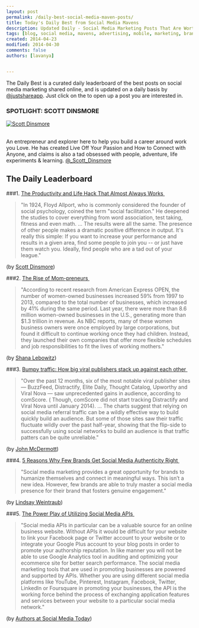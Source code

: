 ```yaml
---
layout: post
permalink: /daily-best-social-media-maven-posts/
title: Today's Daily Best from Social Media Mavens
description: Updated Daily - Social Media Marketing Posts That Are Worth Sharing
tags: [blog, social media, mavens, advertising, mobile, marketing, brands, organic, paid, reach, productivity]
created: 2014-04-23
modified: 2014-04-30
comments: false
authors: [lavanya]


---
```



The Daily Best is a curated daily leaderboard of the best posts on social media marketing shared online, and is updated on a daily basis by [@justshareapp](http://twitter.com/justshareapp). Just click on the <i class="icon-link"></i> to open up a post you are interested in.

<div class="article-author-main border-box">
    <h3>SPOTLIGHT: SCOTT DINSMORE</h3>
    <a href="https://twitter.com/_Scott_Dinsmore"><img src="http://cdn.justshareapp.com/ScottDinsmore.jpg" class="bio-photo large" alt="Scott Dinsmore"></a>
    <br><br>
<p>An entrepreneur and explorer here to help you build a career around work you Love. He has created Live Off Your Passion and How to Connect with Anyone, and claims is also a tad obsessed with people, adventure, life experiments & learning. <a href="https://twitter.com/_Scott_Dinsmore">@_Scott_Dinsmore</a> </p>
</div>

## The Daily Leaderboard

###1.  [The Productivity and Life Hack That Almost Always Works&nbsp;<i class="icon-link"></i>](http://www.entrepreneur.com/article/233480)

>"In 1924, Floyd Allport, who is commonly considered the founder of social psychology, coined the term "social facilitation." He deepened the studies to cover everything from word association, test taking, fitness and even math.
...
The results were all the same. The presence of other people makes a dramatic positive difference in output.
It's really this simple: If you want to increase your performance and results in a given area, find some people to join you -- or just have them watch you. Ideally, find people who are a tad out of your league."

(by [Scott Dinsmore](https://twitter.com/_Scott_Dinsmore))


###2. [The Rise of Mom-preneurs&nbsp;<i class="icon-link"></i>](http://www.learnvest.com/2014/04/the-rise-of-mom-preneurs-123/)

>"According to recent research from American Express OPEN, the number of women-owned businesses increased 59% from 1997 to 2013, compared to the total number of businesses, which increased by 41% during the same period. Last year, there were more than 8.6 million women-owned businesses in the U.S., generating more than $1.3 trillion in revenue.
As NBC reports, many of these women business owners were once employed by large corporations, but found it difficult to continue working once they had children. Instead, they launched their own companies that offer more flexible schedules and job responsibilities to fit the lives of working mothers."

(by [Shana Lebowitz](https://twitter.com/ShanaDLebowitz))


###3. [Bumpy traffic: How big viral publishers stack up against each other&nbsp;<i class="icon-link"></i>](http://digiday.com/publishers/winners-loser-start-emerge-viral-publisher-traffic-race/)

>"Over the past 12 months, six of the most notable viral publisher sites — BuzzFeed, Distractify, Elite Daily, Thought Catalog, Upworthy and Viral Nova — saw unprecedented gains in audience, according to comScore. ( Though, comScore did not start tracking Distractify and Viral Nova until January 2014).
...
The charts suggest that relying on social media referral traffic can be a wildly effective way to build quickly build an audience. But some of those sites saw their traffic fluctuate wildly over the past half-year, showing that the flip-side to successfully using social networks to build an audience is that traffic patters can be quite unreliable."

(by [John McDermott](https://twitter.com/mcdermott))


###4. [5 Reasons Why Few Brands Get Social Media Authenticity Right&nbsp;<i class="icon-link"></i>](http://www.business2community.com/social-media/5-reasons-brands-get-social-media-authenticity-right-0863080)

>"Social media marketing provides a great opportunity for brands to humanize themselves and connect in meaningful ways. This isn’t a new idea. However, few brands are able to truly master a social media presence for their brand that fosters genuine engagement."

(by [Lindsay Weintraub](https://twitter.com/WeintraubL))


###5. [The Power Play of Utilizing Social Media APIs&nbsp;<i class="icon-link"></i>](http://socialmediatoday.com/jayson-bowden/2383326/power-play-utilizing-social-media-apis)

>"Social media APIs in particular can be a valuable source for an online business website. Without APIs it would be difficult for your website to link your Facebook page or Twitter account to your website or to integrate your Google Plus account to your blog posts in order to promote your authorship reputation. In like manner you will not be able to use Google Analytics tool in auditing and optimizing your ecommerce site for better search performance. The social media marketing tools that are used in promoting businesses are powered and supported by APIs. Whether you are using different social media platforms like YouTube, Pinterest, Instagram, Facebook, Twitter, LinkedIn or Foursquare in promoting your businesses, the API is the working force behind the process of exchanging application features and services between your website to a particular social media network."

(by [Authors at Social Media Today](https://twitter.com/socialmedia2day))
